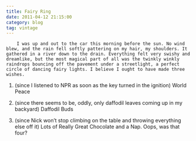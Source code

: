 ```yaml
---
title: Fairy Ring
date: 2011-04-12 21:15:00
category: blog
tag: vintage
---
```

        I was up and out to the car this morning before the sun. No wind blew, and the rain fell softly pattering on my hair, my shoulders. It gathered in a river down to the drain. Everything felt very swishy and dreamlike, but the most magical part of all was the twinkly winkly raindrops bouncing off the pavement under a streetlight, a perfect circle of dancing fairy lights. I believe I ought to have made three wishes.

1. (since I listened to NPR as soon as the key turned in the ignition) World Peace

2. (since there seems to be, oddly, only daffodil leaves coming up in my backyard) Daffodil Buds

3. (since Nick won’t stop climbing on the table and throwing everything else off it) Lots of Really Great Chocolate and a Nap. Oops, was that four?